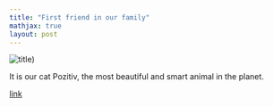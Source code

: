 ```yaml
---
title: "First friend in our family"
mathjax: true
layout: post
---
```

![title](51044297_2023490744395961_6726160102568493056_n.jpg))

It is our cat Pozitiv, the most beautiful and smart animal in the planet.

[link](https://en.wikipedia.org/wiki/Cat)
